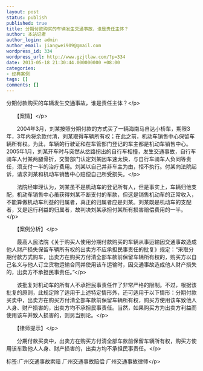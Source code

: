 ```yaml
---
layout: post
status: publish
published: true
title: 分期付款购买的车辆发生交通事故，谁是责任主体？
author: 本站记者
author_login: admin
author_email: jiangwei909@gmail.com
wordpress_id: 334
wordpress_url: http://www.gzjtlaw.com/?p=334
date: 2011-05-18 21:30:44.000000000 +08:00
categories:
- 经典案例
tags: []
comments: []
---
```

<p>分期付款购买的车辆发生交通事故，谁是责任主体？<&#47;p><p>　　【案情】<&#47;p><p>　　2004年3月，刘某按照分期付款的方式买了一辆海南马自达小桥车，期限3年，3年内将余款付清，刘某取得车辆所有权；在此之前，机动车销售中心保留车辆所有权。为此，车辆的行驶证和在车管部门登记的车主都是机动车销售中心。2005年1月，刘某开车时与突然从岔路拐出的自行车相撞，发生交通事故，自行车骑车人付某两腿骨折，交警部门认定刘某因车速太快，与自行车骑车人负同等责任，须支付一半的治疗费用。刘某以自己并非车主为由，拒不执行。付某向法院起诉，请求刘某和机动车销售中心赔偿自己所受损失。<&#47;p><p>　　法院经审理认为，刘某虽不是机动车的登记所有人，但是事实上，车辆归他支配，机动车销售中心虽获得刘某不断支付的车款，但这是销售机动车的正常收入，不能算做机动车利益的归属者，真正的归属者应是刘某。刘某既是机动车的支配者，又是运行利益的归属者，故判决刘某承担付某所有损害赔偿费用的一半。<&#47;p><p>　　【案例分析】<&#47;p><p>　　最高人民法院《关于购买人使用分期付款购买的车辆从事运输因交通事故造成他人财产损失保留车辆所有权的出卖方不应承担民事责任的批复》规定：&ldquo;采取分期付款方式购车，出卖方在购买方付清全部车款前保留车辆所有权的，购买方以自己名义与他人订立货物运输合同并使用该车运输时，因交通事故造成他人财产损失的，出卖方不承担民事责任。&rdquo;<&#47;p><p>　　该批复对机动车的所有人不承担民事责任作了非常严格的限制。不过，根据该批复的原则，此规定除了适用于上述特定情形外，还可适用于以下情形：分期付款买卖中，出卖方在购买方付清全部车款前保留车辆所有权，购买方使用该车致他人人身、财产损害的，出卖方均不承担民事责任。当然，如果购买方为出卖方利益而使用该车并致人损害的，则另当别论。<&#47;p><p>　　【律师提示】<&#47;p><p>　　分期付款买卖中，出卖方在购买方付清全部车款前保留车辆所有权，购买方使用该车致他人人身、财产损害的，出卖方均不承担民事责任。<&#47;p><br&#47;><p>标签:广州交通事故索赔 广州交通事故赔偿 广州交通事故律师<&#47;p>
